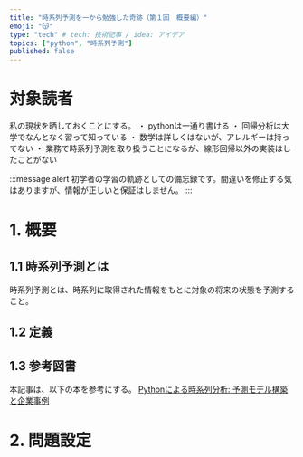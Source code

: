 ```yaml
---
title: "時系列予測を一から勉強した奇跡（第１回　概要編）"
emoji: "😽"
type: "tech" # tech: 技術記事 / idea: アイデア
topics: ["python", "時系列予測"]
published: false
---
```


# 対象読者
私の現状を晒しておくことにする。
 ・ pythonは一通り書ける
 ・ 回帰分析は大学でなんとなく習って知っている
 ・ 数学は詳しくはないが、アレルギーは持ってない
 ・ 業務で時系列予測を取り扱うことになるが、線形回帰以外の実装はしたことがない

:::message alert
初学者の学習の軌跡としての備忘録です。間違いを修正する気はありますが、情報が正しいと保証はしません。
:::

# 1. 概要
## 1.1 時系列予測とは
 時系列予測とは、時系列に取得された情報をもとに対象の将来の状態を予測すること。

## 1.2 定義
  

## 1.3 参考図書
本記事は、以下の本を参考にする。
[Pythonによる時系列分析: 予測モデル構築と企業事例](https://www.amazon.co.jp/Python%E3%81%AB%E3%82%88%E3%82%8B%E6%99%82%E7%B3%BB%E5%88%97%E5%88%86%E6%9E%90-%E4%BA%88%E6%B8%AC%E3%83%A2%E3%83%87%E3%83%AB%E6%A7%8B%E7%AF%89%E3%81%A8%E4%BC%81%E6%A5%AD%E4%BA%8B%E4%BE%8B-%E9%AB%99%E6%A9%8B-%E5%A8%81%E7%9F%A5%E9%83%8E/dp/4274230619/ref=sr_1_5)


# 2. 問題設定
 
